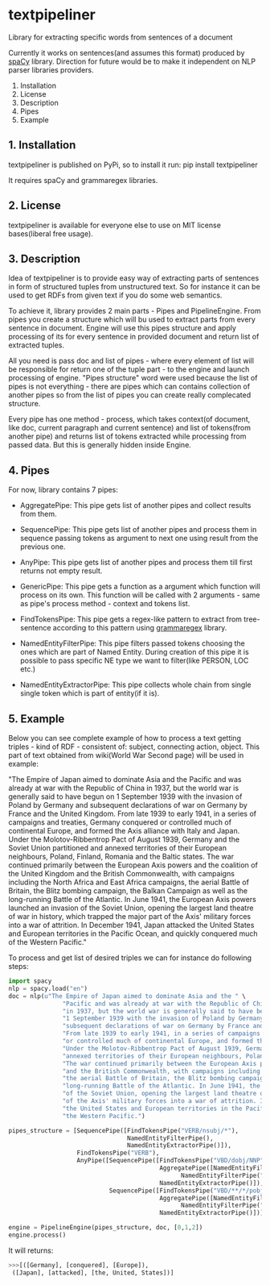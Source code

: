 # textpipeliner

Library for extracting specific words from sentences of a document

Currently it works on sentences(and assumes this format) produced by [spaCy](https://spacy.io/) library.
Direction for future would be to make it independent on NLP parser libraries providers.

1. Installation
2. License
3. Description
4. Pipes
5. Example


## 1. Installation

textpipeliner is published on PyPi, so to install it run:
pip install textpipeliner

It requires spaCy and grammaregex libraries.


## 2. License

textpipeliner is available for everyone else to use on MIT license bases(liberal free usage).


## 3. Description

Idea of textpipeliner is to provide easy way of extracting parts of sentences in form of structured tuples from unstructured text. So for instance
it can be used to get RDFs from given text if you do some web semantics.

To achieve it, library provides 2 main parts - Pipes and PipelineEngine. From pipes you create a structure which will bu used to extract parts from every
sentence in document. Engine will use this pipes structure and apply processing of its for every sentence in provided document and return list of
extracted tuples.

All you need is pass doc and list of pipes - where every element of list will be responsible for return one of the tuple part - to the engine 
and launch processing of engine. "Pipes structure" word were used because the list of pipes is not everything - there are pipes which can contains
collection of another pipes so from the list of pipes you can create really complecated structure.

Every pipe has one method - process, which takes context(of document, like doc, current paragraph and current sentence) and list of tokens(from another 
pipe) and returns list of tokens extracted while processing from passed data. But this is generally hidden inside Engine.


## 4. Pipes
For now, library contains 7 pipes:

* AggregatePipe:
    This pipe gets list of another pipes and collect results from them.


* SequencePipe:
    This pipe gets list of another pipes and process them in sequence passing tokens as argument to next one using result from the previous one.


* AnyPipe:
    This pipe gets list of another pipes and process them till first returns not empty result.


* GenericPipe:
    This pipe gets a function as a argument which function will process on its own. This function will be called with 2 arguments - same as pipe's process
    method - context and tokens list.

* FindTokensPipe:
    This pipe gets a regex-like pattern to extract from tree-sentence according to this pattern using [grammaregex](https://github.com/krzysiekfonal/grammaregex) library.

* NamedEntityFilterPipe:
    This pipe filters passed tokens choosing the ones which are part of Named Entity. During creation of this pipe it is possible to pass specific
    NE type we want to filter(like PERSON, LOC etc.) 

* NamedEntityExtractorPipe:
    This pipe collects whole chain from single single token which is part of entity(if it is).


## 5. Example
Below you can see complete example of how to process a text getting triples - kind of RDF - consistent of: subject, connecting action, object.
This part of text obtained from wiki(World War Second page) will be used in example:

"The Empire of Japan aimed to dominate Asia and the
Pacific and was already at war with the Republic of China
in 1937, but the world war is generally said to have begun on
1 September 1939 with the invasion of Poland by Germany and
subsequent declarations of war on Germany by France and the United Kingdom.
From late 1939 to early 1941, in a series of campaigns and treaties, Germany conquered
or controlled much of continental Europe, and formed the Axis alliance with Italy and Japan.
Under the Molotov-Ribbentrop Pact of August 1939, Germany and the Soviet Union partitioned and 
annexed territories of their European neighbours, Poland, Finland, Romania and the Baltic states.
The war continued primarily between the European Axis powers and the coalition of the United Kingdom 
and the British Commonwealth, with campaigns including the North Africa and East Africa campaigns, 
the aerial Battle of Britain, the Blitz bombing campaign, the Balkan Campaign as well as the 
long-running Battle of the Atlantic. In June 1941, the European Axis powers launched an invasion 
of the Soviet Union, opening the largest land theatre of war in history, which trapped the major part 
of the Axis' military forces into a war of attrition. In December 1941, Japan attacked 
the United States and European territories in the Pacific Ocean, and quickly conquered much of 
the Western Pacific."

To process and get list of desired triples we can for instance do following steps:

```Python
import spacy
nlp = spacy.load("en")
doc = nlp(u"The Empire of Japan aimed to dominate Asia and the " \
               "Pacific and was already at war with the Republic of China " \
               "in 1937, but the world war is generally said to have begun on " \
               "1 September 1939 with the invasion of Poland by Germany and " \
               "subsequent declarations of war on Germany by France and the United Kingdom. " \
               "From late 1939 to early 1941, in a series of campaigns and treaties, Germany conquered " \
               "or controlled much of continental Europe, and formed the Axis alliance with Italy and Japan. " \
               "Under the Molotov-Ribbentrop Pact of August 1939, Germany and the Soviet Union partitioned and " \
               "annexed territories of their European neighbours, Poland, Finland, Romania and the Baltic states. " \
               "The war continued primarily between the European Axis powers and the coalition of the United Kingdom " \
               "and the British Commonwealth, with campaigns including the North Africa and East Africa campaigns, " \
               "the aerial Battle of Britain, the Blitz bombing campaign, the Balkan Campaign as well as the " \
               "long-running Battle of the Atlantic. In June 1941, the European Axis powers launched an invasion " \
               "of the Soviet Union, opening the largest land theatre of war in history, which trapped the major part " \
               "of the Axis' military forces into a war of attrition. In December 1941, Japan attacked " \
               "the United States and European territories in the Pacific Ocean, and quickly conquered much of " \
               "the Western Pacific.")

pipes_structure = [SequencePipe([FindTokensPipe("VERB/nsubj/*"),
                                 NamedEntityFilterPipe(),
                                 NamedEntityExtractorPipe()]),
                   FindTokensPipe("VERB"),
                   AnyPipe([SequencePipe([FindTokensPipe("VBD/dobj/NNP"),
                                          AggregatePipe([NamedEntityFilterPipe("GPE"), 
                                                NamedEntityFilterPipe("PERSON")]),
                                          NamedEntityExtractorPipe()]),
                            SequencePipe([FindTokensPipe("VBD/**/*/pobj/NNP"),
                                          AggregatePipe([NamedEntityFilterPipe("LOC"), 
                                                NamedEntityFilterPipe("PERSON")]),
                                          NamedEntityExtractorPipe()])])]

engine = PipelineEngine(pipes_structure, doc, [0,1,2])
engine.process()
```

It will returns:

```Python
>>>[([Germany], [conquered], [Europe]),
 ([Japan], [attacked], [the, United, States])]
```
